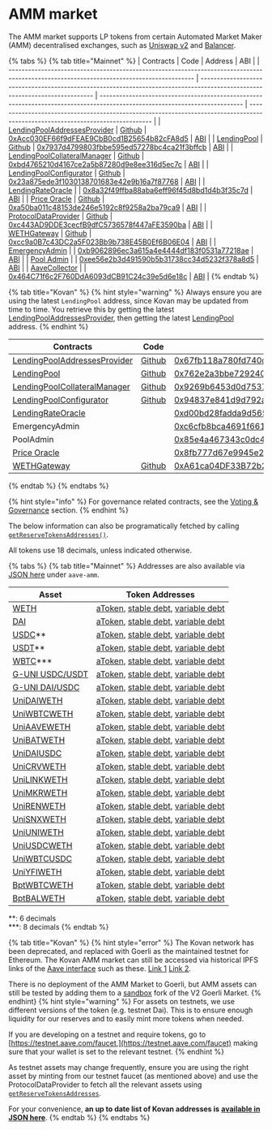 # AMM market

The AMM market supports LP tokens from certain Automated Market Maker (AMM) decentralised exchanges, such as [Uniswap v2](https://app.uniswap.org/#/) and [Balancer](https://balancer.finance).

{% tabs %}
{% tab title="Mainnet" %}
| Contracts                                                                                                                               | Code                                                                                                                        | Address                                                                                                                    | ABI                                                                                                                            |
| --------------------------------------------------------------------------------------------------------------------------------------- | --------------------------------------------------------------------------------------------------------------------------- | -------------------------------------------------------------------------------------------------------------------------- | ------------------------------------------------------------------------------------------------------------------------------ |
| [LendingPoolAddressesProvider](https://docs.aave.com/developers/v/2.0/the-core-protocol/addresses-provider)                             | [Github](https://github.com/aave/protocol-v2/blob/1.0.1/contracts/protocol/configuration/LendingPoolAddressesProvider.sol)  | [0xAcc030EF66f9dFEAE9CbB0cd1B25654b82cFA8d5](https://etherscan.io/address/0xAcc030EF66f9dFEAE9CbB0cd1B25654b82cFA8d5#code) | [ABI](http://api.etherscan.io/api?module=contract&action=getabi&address=0xAcc030EF66f9dFEAE9CbB0cd1B25654b82cFA8d5&format=raw) |
| [LendingPool](https://docs.aave.com/developers/v/2.0/the-core-protocol/lendingpool)                                                     | [Github](https://github.com/aave/protocol-v2/blob/1.0.1/contracts/protocol/lendingpool/LendingPool.sol)                     | [0x7937d4799803fbbe595ed57278bc4ca21f3bffcb](https://etherscan.io/address/0x7937d4799803fbbe595ed57278bc4ca21f3bffcb#code) | [ABI](http://api.etherscan.io/api?module=contract&action=getabi&address=0xaaca8859efd9643b98c042691da60b217c9cdd64&format=raw) |
| [LendingPoolCollateralManager](https://docs.aave.com/developers/v/2.0/the-core-protocol/protocol-overview#lendingpoolcollateralmanager) | [Github](https://github.com/aave/protocol-v2/blob/1.0.1/contracts/protocol/lendingpool/LendingPoolCollateralManager.sol)    | [0xbd4765210d4167ce2a5b87280d9e8ee316d5ec7c](https://etherscan.io/address/0xbd4765210d4167ce2a5b87280d9e8ee316d5ec7c#code) | [ABI](http://api.etherscan.io/api?module=contract&action=getabi&address=0xbd4765210d4167ce2a5b87280d9e8ee316d5ec7c&format=raw) |
| [LendingPoolConfigurator](https://docs.aave.com/developers/v/2.0/the-core-protocol/protocol-overview#lending-pool-configurator)         | [Github](https://github.com/aave/protocol-v2/blob/1.0.1/contracts/protocol/lendingpool/LendingPoolConfigurator.sol)         | [0x23a875ede3f1030138701683e42e9b16a7f87768](https://etherscan.io/address/0x23a875ede3f1030138701683e42e9b16a7f87768#code) | [ABI](http://api.etherscan.io/api?module=contract&action=getabi&address=0x5a8adc696009a2e0d142c46fdddd8c44be1604b4&format=raw) |
| [LendingRateOracle](https://docs.aave.com/developers/v/2.0/the-core-protocol/protocol-overview#interest-rate-strategy)                  |                                                                                                                             | [0x8a32f49ffba88aba6eff96f45d8bd1d4b3f35c7d](https://etherscan.io/address/0x8a32f49ffba88aba6eff96f45d8bd1d4b3f35c7d#code) | [ABI](http://api.etherscan.io/api?module=contract&action=getabi&address=0x8a32f49ffba88aba6eff96f45d8bd1d4b3f35c7d&format=raw) |
| [Price Oracle](https://docs.aave.com/developers/v/2.0/the-core-protocol/price-oracle)                                                   | [Github](https://github.com/aave/protocol-v2/blob/1.0.1/contracts/misc/AaveOracle.sol)                                      | [0xa50ba011c48153de246e5192c8f9258a2ba79ca9](https://etherscan.io/address/0xa50ba011c48153de246e5192c8f9258a2ba79ca9#code) | [ABI](http://api.etherscan.io/api?module=contract&action=getabi&address=0xa50ba011c48153de246e5192c8f9258a2ba79ca9&format=raw) |
| [ProtocolDataProvider](https://docs.aave.com/developers/v/2.0/the-core-protocol/protocol-data-provider)                                 | [Github](https://github.com/aave/protocol-v2/blob/1.0.1/contracts/misc/AaveProtocolDataProvider.sol)                        | [0xc443AD9DDE3cecfB9dfC5736578f447aFE3590ba](https://etherscan.io/address/0xc443AD9DDE3cecfB9dfC5736578f447aFE3590ba#code) | [ABI](http://api.etherscan.io/api?module=contract&action=getabi&address=0xc443AD9DDE3cecfB9dfC5736578f447aFE3590ba&format=raw) |
| [WETHGateway](https://docs.aave.com/developers/the-core-protocol/weth-gateway)                                                          | [Github](https://github.com/aave/protocol-v2/blob/1.0.1/contracts/misc/WETHGateway.sol)                                     | [0xcc9a0B7c43DC2a5F023Bb9b738E45B0Ef6B06E04](https://etherscan.io/address/0xcc9a0B7c43DC2a5F023Bb9b738E45B0Ef6B06E04#code) | [ABI](http://api.etherscan.io/api?module=contract&action=getabi&address=0xcc9a0B7c43DC2a5F023Bb9b738E45B0Ef6B06E04&format=raw) |
| [EmergencyAdmin](https://docs.aave.com/developers/v/2.0/the-core-protocol/addresses-provider#getpoolemergencyadmin)                     |                                                                                                                             | [0xb9062896ec3a615a4e4444df183f0531a77218ae](https://etherscan.io/address/0xb9062896ec3a615a4e4444df183f0531a77218ae#code) | [ABI](http://api.etherscan.io/api?module=contract&action=getabi&address=0x34cfac646f301356faa8b21e94227e3583fe3f5f&format=raw) |
| [Pool Admin](https://docs.aave.com/developers/v/2.0/the-core-protocol/addresses-provider#getpooladmin)                                  |                                                                                                                             | [0xee56e2b3d491590b5b31738cc34d5232f378a8d5](https://etherscan.io/address/0xee56e2b3d491590b5b31738cc34d5232f378a8d5#code) | [ABI](http://api.etherscan.io/api?module=contract&action=getabi&address=0xee56e2b3d491590b5b31738cc34d5232f378a8d5&format=raw) |
| [AaveCollector](https://docs.aave.com/risk/asset-risk/risk-parameters#reserve-factor)                                                   |                                                                                                                             | [0x464C71f6c2F760DdA6093dCB91C24c39e5d6e18c](https://etherscan.io/address/0x464c71f6c2f760dda6093dcb91c24c39e5d6e18c#code) | [ABI](http://api.etherscan.io/api?module=contract&action=getabi&address=0x1aa435ed226014407fa6b889e9d06c02b1a12af3&format=raw) |
{% endtab %}

{% tab title="Kovan" %}
{% hint style="warning" %}
Always ensure you are using the latest `LendingPool` address, since Kovan may be updated from time to time. You retrieve this by getting the latest [LendingPoolAddressesProvider](../the-core-protocol/addresses-provider-registry/#getaddressesproviderslist), then getting the latest [LendingPool](../the-core-protocol/addresses-provider/#getlendingpool) address.
{% endhint %}

| Contracts                                                                                              | Code                                                                                                                                                   | Address                                                                                                                          |
| ------------------------------------------------------------------------------------------------------ | ------------------------------------------------------------------------------------------------------------------------------------------------------ | -------------------------------------------------------------------------------------------------------------------------------- |
| [LendingPoolAddressesProvider](../the-core-protocol/addresses-provider/)                               | [Github](https://github.com/aave/protocol-v2/blob/1.0.1/contracts/protocol/configuration/LendingPoolAddressesProvider.sol)                             | [0x67fb118a780fd740c8936511947cc4be7bb7730c](https://kovan.etherscan.io/address/0x67fb118a780fd740c8936511947cc4be7bb7730c#code) |
| [LendingPool](../the-core-protocol/lendingpool/)                                                       | [Github](https://github.com/aave/protocol-v2/blob/1.0.1/contracts/protocol/lendingpool/LendingPool.sol)                                                | [0x762e2a3bbe729240ea44d31d5a81eab44d34ef01](https://kovan.etherscan.io/address/0x762e2a3bbe729240ea44d31d5a81eab44d34ef01)      |
| [LendingPoolCollateralManager](../the-core-protocol/protocol-overview.md#lendingpoolcollateralmanager) | [Github](https://github.com/aave/protocol-v2/blob/1.0.1/contracts/protocol/lendingpool/LendingPoolCollateralManager.sol)                               | [0x9269b6453d0d75370c4c85e5a42977a53efdb72a](https://kovan.etherscan.io/address/0x9269b6453d0d75370c4c85e5a42977a53efdb72a)      |
| [LendingPoolConfigurator](../the-core-protocol/protocol-overview.md#lending-pool-configurator)         | [Github](https://github.com/aave/protocol-v2/blob/1.0.1/contracts/protocol/lendingpool/LendingPoolConfigurator.sol)                                    | [0x94837e841d9d792a11658e113e4ffbfceb4cff4b](https://kovan.etherscan.io/address/0x94837e841d9d792a11658e113e4ffbfceb4cff4b)      |
| [LendingRateOracle](../the-core-protocol/protocol-overview.md#interest-rate-strategy)                  |                                                                                                                                                        | [0xd00bd28fadda9d5658d1d4e0c151973146c7a533](https://kovan.etherscan.io/address/0xd00bd28fadda9d5658d1d4e0c151973146c7a533)      |
| EmergencyAdmin                                                                                         |                                                                                                                                                        | [0xc6cfb8bca4691f661773facc64e47a4ebaed712f](https://kovan.etherscan.io/address/0xc6cfb8bca4691f661773facc64e47a4ebaed712f)      |
| PoolAdmin                                                                                              |                                                                                                                                                        | [0x85e4a467343c0dc4adab74af84448d9c45d8ae6f](https://kovan.etherscan.io/address/0x85e4a467343c0dc4adab74af84448d9c45d8ae6f)      |
| [Price Oracle](../the-core-protocol/price-oracle/)                                                     |                                                                                                                                                        | [0x8fb777d67e9945e2c01936e319057f9d41d559e6](https://kovan.etherscan.io/address/0x8fb777d67e9945e2c01936e319057f9d41d559e6)      |
| [WETHGateway](../the-core-protocol/weth-gateway.md)                                                    | [Github](https://github.com/aave/protocol-v2/blob/1.0.1/contracts/misc/WETHGateway.sol)                                                                | [0xA61ca04DF33B72b235a8A28CfB535bb7A5271B70](https://kovan.etherscan.io/address/0xA61ca04DF33B72b235a8A28CfB535bb7A5271B70#code) |
{% endtab %}
{% endtabs %}

{% hint style="info" %}
For governance related contracts, see the [Voting & Governance](../protocol-governance/governance/#deployed-contracts) section.
{% endhint %}

The below information can also be programatically fetched by calling [`getReserveTokensAddresses()`](../the-core-protocol/protocol-data-provider/#getreservetokensaddresses).

All tokens use 18 decimals, unless indicated otherwise.

{% tabs %}
{% tab title="Mainnet" %}
Addresses are also available via [JSON here](https://aave.github.io/aave-addresses/mainnet.json) under `aave-amm`.

| Asset                                                                                           | Token Addresses                                                                                                                                                                                                                                                                       |
| ----------------------------------------------------------------------------------------------- | ------------------------------------------------------------------------------------------------------------------------------------------------------------------------------------------------------------------------------------------------------------------------------------- |
| [WETH](https://etherscan.io/address/0xC02aaA39b223FE8D0A0e5C4F27eAD9083C756Cc2)                 | [aToken](https://etherscan.io/address/0xf9Fb4AD91812b704Ba883B11d2B576E890a6730A), [stable debt](https://etherscan.io/address/0x118Ee405c6be8f9BA7cC7a98064EB5DA462235CF), [variable debt](https://etherscan.io/address/0xA4C273d9A0C1fe2674F0E845160d6232768a3064)                   |
| [DAI](https://etherscan.io/address/0x6B175474E89094C44Da98b954EedeAC495271d0F)                  | [aToken](https://etherscan.io/address/0x79bE75FFC64DD58e66787E4Eae470c8a1FD08ba4), [stable debt](https://etherscan.io/address/0x8da51a5a3129343468a63A96ccae1ff1352a3dfE), [variable debt](https://etherscan.io/address/0x3F4fA4937E72991367DC32687BC3278f095E7EAa)                   |
| [USDC](https://etherscan.io/address/0xA0b86991c6218b36c1d19D4a2e9Eb0cE3606eB48)\*\*             | [aToken](https://etherscan.io/address/0xd24946147829DEaA935bE2aD85A3291dbf109c80), [stable debt](https://etherscan.io/address/0xE5971a8a741892F3b3ac3E9c94d02588190cE220), [variable debt](https://etherscan.io/address/0xCFDC74b97b69319683fec2A4Ef95c4Ab739F1B12)                   |
| [USDT](https://etherscan.io/address/0xdAC17F958D2ee523a2206206994597C13D831ec7)\*\*             | [aToken](https://etherscan.io/address/0x17a79792Fe6fE5C95dFE95Fe3fCEE3CAf4fE4Cb7), [stable debt](https://etherscan.io/address/0x04A0577a89E1b9E8f6c87ee26cCe6a168fFfC5b5), [variable debt](https://etherscan.io/address/0xDcFE9BfC246b02Da384de757464a35eFCa402797)                   |
| [WBTC](https://etherscan.io/address/0x2260FAC5E5542a773Aa44fBCfeDf7C193bc2C599)\*\*\*           | [aToken](https://etherscan.io/address/0x13B2f6928D7204328b0E8E4BCd0379aA06EA21FA), [stable debt](https://etherscan.io/address/0x55E575d092c934503D7635A837584E2900e01d2b), [variable debt](https://etherscan.io/address/0x3b99fdaFdfE70d65101a4ba8cDC35dAFbD26375f)                   |
| [G-UNI USDC/USDT](https://etherscan.io/address/0xd2eec91055f07fe24c9ccb25828ecfefd4be0c41#code) | [aToken](https://etherscan.io/address/0xCa5DFDABBfFD58cfD49A9f78Ca52eC8e0591a3C5#readProxyContract), [stable debt,](https://etherscan.io/address/0xFEaeCde9Eb0cd43FDE13427C6C7ef406780a8136) [variable debt](https://etherscan.io/address/0x0B7c7d9c5548A23D0455d1edeC541cc2AD955a9d) |
| [G-UNI DAI/USDC](https://etherscan.io/address/0x50379f632ca68d36e50cfbc8f78fe16bd1499d1e)       | [aToken](https://etherscan.io/address/0xd145c6ae8931ed5Bca9b5f5B7dA5991F5aB63B5c), [stable debt](https://etherscan.io/address/0x460Fd61bBDe7235C3F345901ad677854c9330c86), [variable debt](https://etherscan.io/address/0x40533CC601Ec5b79B00D76348ADc0c81d93d926D)                   |
| [UniDAIWETH](https://etherscan.io/address/0xA478c2975Ab1Ea89e8196811F51A7B7Ade33eB11)           | [aToken](https://etherscan.io/address/0x9303EabC860a743aABcc3A1629014CaBcc3F8D36), [stable debt](https://etherscan.io/address/0xE9562bf0A11315A1e39f9182F446eA58002f010E), [variable debt](https://etherscan.io/address/0x23bcc861b989762275165d08B127911F09c71628)                   |
| [UniWBTCWETH](https://etherscan.io/address/0xBb2b8038a1640196FbE3e38816F3e67Cba72D940)          | [aToken](https://etherscan.io/address/0xc58F53A8adff2fB4eb16ED56635772075E2EE123), [stable debt](https://etherscan.io/address/0xeef7d082D9bE2F5eC73C072228706286dea1f492), [variable debt](https://etherscan.io/address/0x02aAeB4C7736177242Ee0f71f6f6A0F057Aba87d)                   |
| [UniAAVEWETH](https://etherscan.io/address/0xDFC14d2Af169B0D36C4EFF567Ada9b2E0CAE044f)          | [aToken](https://etherscan.io/address/0xe59d2FF6995a926A574390824a657eEd36801E55), [stable debt](https://etherscan.io/address/0x997b26eFf106f138e71160022CaAb0AFC5814643), [variable debt](https://etherscan.io/address/0x859ED7D9E92d1fe42fF95C3BC3a62F7cB59C373E)                   |
| [UniBATWETH](https://etherscan.io/address/0xB6909B960DbbE7392D405429eB2b3649752b4838)           | [aToken](https://etherscan.io/address/0xA1B0edF4460CC4d8bFAA18Ed871bFF15E5b57Eb4), [stable debt](https://etherscan.io/address/0x27c67541a4ea26a436e311b2E6fFeC82083a6983), [variable debt](https://etherscan.io/address/0x3Fbef89A21Dc836275bC912849627b33c61b09b4)                   |
| [UniDAIUSDC](https://etherscan.io/address/0xAE461cA67B15dc8dc81CE7615e0320dA1A9aB8D5)           | [aToken](https://etherscan.io/address/0xE340B25fE32B1011616bb8EC495A4d503e322177), [stable debt](https://etherscan.io/address/0x6Bb2BdD21920FcB2Ad855AB5d523222F31709d1f), [variable debt](https://etherscan.io/address/0x925E3FDd927E20e33C3177C4ff6fb72aD1133C87)                   |
| [UniCRVWETH](https://etherscan.io/address/0x3dA1313aE46132A397D90d95B1424A9A7e3e0fCE)           | [aToken](https://etherscan.io/address/0x0ea20e7fFB006d4Cfe84df2F72d8c7bD89247DB0), [stable debt](https://etherscan.io/address/0xd6035f8803eE9f173b1D3EBc3BDE0Ea6B5165636), [variable debt](https://etherscan.io/address/0xF3f1a76cA6356a908CdCdE6b2AC2eaace3739Cd0)                   |
| [UniLINKWETH](https://etherscan.io/address/0xa2107FA5B38d9bbd2C461D6EDf11B11A50F6b974)          | [aToken](https://etherscan.io/address/0xb8db81B84d30E2387de0FF330420A4AAA6688134), [stable debt](https://etherscan.io/address/0xeb32b3A1De9a1915D2b452B673C53883b9Fa6a97), [variable debt](https://etherscan.io/address/0xeDe4052ed8e1F422F4E5062c679f6B18693fEcdc)                   |
| [UniMKRWETH](https://etherscan.io/address/0xC2aDdA861F89bBB333c90c492cB837741916A225)           | [aToken](https://etherscan.io/address/0x370adc71f67f581158Dc56f539dF5F399128Ddf9), [stable debt](https://etherscan.io/address/0x6E7E38bB73E19b62AB5567940Caaa514e9d85982), [variable debt](https://etherscan.io/address/0xf36C394775285F89bBBDF09533421E3e81e8447c)                   |
| [UniRENWETH](https://etherscan.io/address/0x8Bd1661Da98EBDd3BD080F0bE4e6d9bE8cE9858c)           | [aToken](https://etherscan.io/address/0xA9e201A4e269d6cd5E9F0FcbcB78520cf815878B), [stable debt](https://etherscan.io/address/0x312edeADf68E69A0f53518bF27EAcD1AbcC2897e), [variable debt](https://etherscan.io/address/0x2A8d5B1c1de15bfcd5EC41368C0295c60D8Da83c)                   |
| [UniSNXWETH](https://etherscan.io/address/0x43AE24960e5534731Fc831386c07755A2dc33D47)           | [aToken](https://etherscan.io/address/0x38E491A71291CD43E8DE63b7253E482622184894), [stable debt](https://etherscan.io/address/0xef62A0C391D89381ddf8A8C90Ba772081107D287), [variable debt](https://etherscan.io/address/0xfd15008efA339A2390B48d2E0Ca8Abd523b406d3)                   |
| [UniUNIWETH](https://etherscan.io/address/0xd3d2E2692501A5c9Ca623199D38826e513033a17)           | [aToken](https://etherscan.io/address/0x3D26dcd840fCC8e4B2193AcE8A092e4a65832F9f), [stable debt](https://etherscan.io/address/0x6febCE732191Dc915D6fB7Dc5FE3AEFDDb85Bd1B), [variable debt](https://etherscan.io/address/0x0D878FbB01fbEEa7ddEFb896d56f1D3167af919F)                   |
| [UniUSDCWETH](https://etherscan.io/address/0xB4e16d0168e52d35CaCD2c6185b44281Ec28C9Dc)          | [aToken](https://etherscan.io/address/0x391E86e2C002C70dEe155eAceB88F7A3c38f5976), [stable debt](https://etherscan.io/address/0xfAB4C9775A4316Ec67a8223ecD0F70F87fF532Fc), [variable debt](https://etherscan.io/address/0x26625d1dDf520fC8D975cc68eC6E0391D9d3Df61)                   |
| [UniWBTCUSDC](https://etherscan.io/address/0x004375Dff511095CC5A197A54140a24eFEF3A416)          | [aToken](https://etherscan.io/address/0x2365a4890eD8965E564B7E2D27C38Ba67Fec4C6F), [stable debt](https://etherscan.io/address/0xc66bfA05cCe646f05F71DeE333e3229cE24Bbb7e), [variable debt](https://etherscan.io/address/0x36dA0C5dC23397CBf9D13BbD74E93C04f99633Af)                   |
| [UniYFIWETH](https://etherscan.io/address/0x2fDbAdf3C4D5A8666Bc06645B8358ab803996E28)           | [aToken](https://etherscan.io/address/0x5394794Be8b6eD5572FCd6b27103F46b5F390E8f), [stable debt](https://etherscan.io/address/0x9B054B76d6DE1c4892ba025456A9c4F9be5B1766), [variable debt](https://etherscan.io/address/0xDf70Bdf01a3eBcd0D918FF97390852A914a92Df7)                   |
| [BptWBTCWETH](https://etherscan.io/address/0x1efF8aF5D577060BA4ac8A29A13525bb0Ee2A3D5)          | [aToken](https://etherscan.io/address/0x358bD0d980E031E23ebA9AA793926857703783BD), [stable debt](https://etherscan.io/address/0x46406eCd20FDE1DF4d80F15F07c434fa95CB6b33), [variable debt](https://etherscan.io/address/0xF655DF3832859cfB0AcfD88eDff3452b9Aa6Db24)                   |
| [BptBALWETH](https://etherscan.io/address/0x59A19D8c652FA0284f44113D0ff9aBa70bd46fB4)           | [aToken](https://etherscan.io/address/0xd109b2A304587569c84308c55465cd9fF0317bFB), [stable debt](https://etherscan.io/address/0x6474d116476b8eDa1B21472a599Ff76A829AbCbb), [variable debt](https://etherscan.io/address/0xF41A5Cc7a61519B08056176d7B4b87AB34dF55AD)                   |

&#x20;\*\*: 6 decimals\
&#x20;\*\*\*: 8 decimals
{% endtab %}

{% tab title="Kovan" %}
{% hint style="error" %}
The Kovan network has been deprecated, and replaced with Goerli as the maintained testnet for Ethereum. The Kovan AMM market can still be accessed via historical IPFS links of the <a href="https://github.com/aave/interface/releases/" target="_blank">Aave interface</a> such as these. <a href="https://bafybeibtdtncksffohn4kms7uwbdiolwmhy74fy2gj4vz3tfvb66sqn3jy.ipfs.dweb.link" target="_blank">Link 1</a> <a href="https://bafybeig6eh3afu4wc2ks4aw63u3vio6ncfoe2ic4wkpqq6xjla2pxo6axi.ipfs.dweb.link" target="_blank">Link 2</a>.

There is no deployment of the AMM Market to Goerli, but AMM assets can still be tested by adding them to a <a href="https://github.com/aave/aave-sandbox" target="_blank">sandbox</a> fork of the V2 Goerli Market.
{% endhint}
{% hint style="warning" %}
For assets on testnets, we use different versions of the token (e.g. testnet Dai). This is to ensure enough liquidity for our reserves and to easily mint more tokens when needed.

If you are developing on a testnet and require tokens, go to [https://testnet.aave.com/faucet,](https://testnet.aave.com/faucet) making sure that your wallet is set to the relevant testnet.
{% endhint %}

As testnet assets may change frequently, ensure you are using the right asset by minting from our testnet faucet (as mentioned above) and use the ProtocolDataProvider to fetch all the relevant assets using [`getReserveTokensAddresses`](../the-core-protocol/protocol-data-provider/#getreservetokensaddresses).

For your convenience, **an up to date list of Kovan addresses is** [**available in JSON here**](https://aave.github.io/aave-addresses/kovan.json).
{% endtab %}
{% endtabs %}
